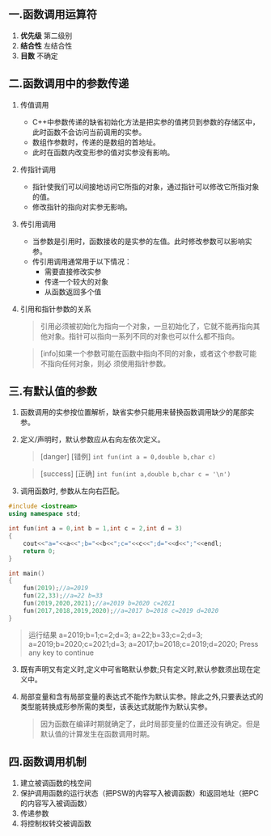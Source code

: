 ## 一.函数调用运算符

1. **优先级** 第二级别
2. **结合性** 左结合性
3. **目数** 不确定

## 二.函数调用中的参数传递
1.	传值调用
	+	C++中参数传递的缺省初始化方法是把实参的值拷贝到参数的存储区中，此时函数不会访问当前调用的实参。
	+	数组作参数时，传递的是数组的首地址。
	+	此时在函数内改变形参的值对实参没有影响。
2.	传指针调用
	+	指针使我们可以间接地访问它所指的对象，通过指针可以修改它所指对象的值。
	+	修改指针的指向对实参无影响。
3.	传引用调用
	+	当参数是引用时，函数接收的是实参的左值。此时修改参数可以影响实参。
	+	传引用调用通常用于以下情况：
		+	需要直接修改实参
		+	传递一个较大的对象
		+	从函数返回多个值
	
4.	引用和指针参数的关系
	>引用必须被初始化为指向一个对象，一旦初始化了，它就不能再指向其他对象。指针可以指向一系列不同的对象也可以什么都不指向。
	
	>[info]如果一个参数可能在函数中指向不同的对象，或者这个参数可能不指向任何对象，则必
须使用指针参数。

## 三.有默认值的参数
1.	函数调用的实参按位置解析，缺省实参只能用来替换函数调用缺少的尾部实参。
2.	定义/声明时，默认参数应从右向左依次定义。
	>[danger] [错例] `int fun(int a = 0,double b,char c)`
	
	>[success] [正确] `int fun(int a,double b,char c = '\n')`
3.	调用函数时, 参数从左向右匹配。
```c++
#include <iostream>
using namespace std;

int fun(int a = 0,int b = 1,int c = 2,int d = 3)
{
	cout<<"a="<<a<<";b="<<b<<";c="<<c<<";d="<<d<<";"<<endl;
	return 0;
}

int main()
{
	fun(2019);//a=2019
	fun(22,33);//a=22 b=33
	fun(2019,2020,2021);//a=2019 b=2020 c=2021
	fun(2017,2018,2019,2020);//a=2017 b=2018 c=2019 d=2020
}
```
>运行结果
>a=2019;b=1;c=2;d=3;
>a=22;b=33;c=2;d=3;
>a=2019;b=2020;c=2021;d=3;
>a=2017;b=2018;c=2019;d=2020;
>Press any key to continue

3.	既有声明又有定义时,定义中可省略默认参数;只有定义时,默认参数须出现在定义中。
4.	局部变量和含有局部变量的表达式不能作为默认实参。除此之外,只要表达式的类型能转换成形参所需的类型，该表达式就能作为默认实参。
	
	>因为函数在编译时期就确定了，此时局部变量的位置还没有确定。但是默认值的计算发生在函数调用时期。

## 四.函数调用机制

1. 建立被调函数的栈空间
2. 保护调用函数的运行状态（把PSW的内容写入被调函数）和返回地址（把PC的内容写入被调函数）
3. 传递参数
4. 将控制权转交被调函数

